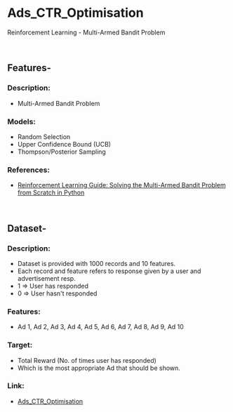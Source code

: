 # Ads_CTR_Optimisation
Reinforcement Learning - Multi-Armed Bandit Problem

<br/>

## Features-
### Description:
+ Multi-Armed Bandit Problem

### Models:
+ Random Selection
+ Upper Confidence Bound (UCB)
+ Thompson/Posterior Sampling

### References:
* [Reinforcement Learning Guide: Solving the Multi-Armed Bandit Problem from Scratch in Python](https://www.analyticsvidhya.com/blog/2018/09/reinforcement-multi-armed-bandit-scratch-python/)

<br/>

## Dataset-
### Description:
+ Dataset is provided with 1000 records and 10 features.
+ Each record and feature refers to response given by a user and advertisement resp.
+ 1 => User has responded
+ 0 => User hasn't responded

### Features:
+ Ad 1, Ad 2, Ad 3, Ad 4, Ad 5, Ad 6, Ad 7, Ad 8, Ad 9, Ad 10

### Target:
+ Total Reward (No. of times user has responded)
+ Which is the most appropriate Ad that should be shown.

### Link:
+ [Ads_CTR_Optimisation](https://www.kaggle.com/akram24/ads-ctr-optimisation)
